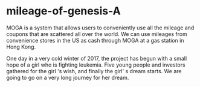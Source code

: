  # mileage-of-genesis-A
 MOGA is a system that allows users to conveniently use all the mileage and coupons that are scattered all over the world.
We can use mileages from convenience stores in the US as cash through MOGA at a gas station in Hong Kong.

 One day in a very cold winter of 2017, the project has begun with a small hope of a girl who is fighting leukemia. Five young people and investors gathered for the girl 's wish, and finally the girl' s dream starts. We are going to go on a very long journey for her dream.
